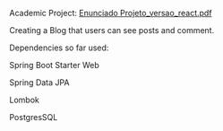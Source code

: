 Academic Project: [Enunciado Projeto_versao_react.pdf](https://github.com/miguelabreu94/blog/files/14890934/Enunciado.Projeto_versao_react.pdf)

Creating a Blog that users can see posts and comment.


Dependencies so far used:

Spring Boot Starter Web

Spring Data JPA

Lombok

PostgresSQL
